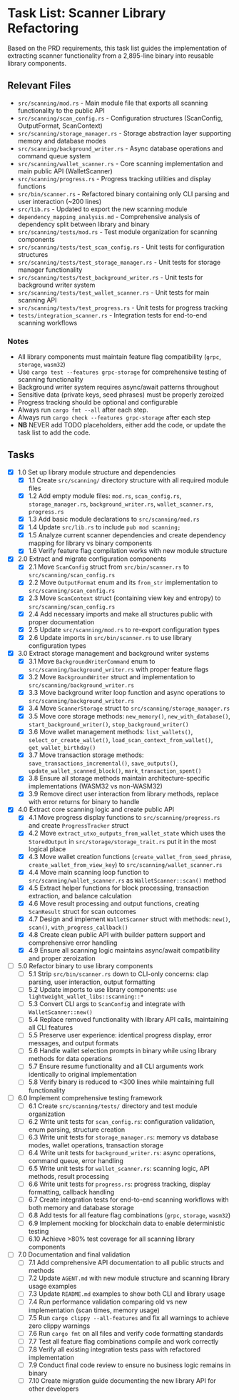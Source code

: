 # Task List: Scanner Library Refactoring

Based on the PRD requirements, this task list guides the implementation of extracting scanner functionality from a 2,895-line binary into reusable library components.

## Relevant Files

- `src/scanning/mod.rs` - Main module file that exports all scanning functionality to the public API
- `src/scanning/scan_config.rs` - Configuration structures (ScanConfig, OutputFormat, ScanContext) 
- `src/scanning/storage_manager.rs` - Storage abstraction layer supporting memory and database modes
- `src/scanning/background_writer.rs` - Async database operations and command queue system
- `src/scanning/wallet_scanner.rs` - Core scanning implementation and main public API (WalletScanner)
- `src/scanning/progress.rs` - Progress tracking utilities and display functions
- `src/bin/scanner.rs` - Refactored binary containing only CLI parsing and user interaction (~200 lines)
- `src/lib.rs` - Updated to export the new scanning module
- `dependency_mapping_analysis.md` - Comprehensive analysis of dependency split between library and binary
- `src/scanning/tests/mod.rs` - Test module organization for scanning components
- `src/scanning/tests/test_scan_config.rs` - Unit tests for configuration structures
- `src/scanning/tests/test_storage_manager.rs` - Unit tests for storage manager functionality
- `src/scanning/tests/test_background_writer.rs` - Unit tests for background writer system
- `src/scanning/tests/test_wallet_scanner.rs` - Unit tests for main scanning API
- `src/scanning/tests/test_progress.rs` - Unit tests for progress tracking
- `tests/integration_scanner.rs` - Integration tests for end-to-end scanning workflows

### Notes

- All library components must maintain feature flag compatibility (`grpc`, `storage`, `wasm32`)
- Use `cargo test --features grpc-storage` for comprehensive testing of scanning functionality
- Background writer system requires async/await patterns throughout
- Sensitive data (private keys, seed phrases) must be properly zeroized
- Progress tracking should be optional and configurable
- Always run `cargo fmt --all` after each step.
- Always run `cargo check --features grpc-storage` after each step
- **NB** NEVER add TODO placeholders, either add the code, or update the task list to add the code.

## Tasks

- [x] 1.0 Set up library module structure and dependencies
  - [x] 1.1 Create `src/scanning/` directory structure with all required module files
  - [x] 1.2 Add empty module files: `mod.rs`, `scan_config.rs`, `storage_manager.rs`, `background_writer.rs`, `wallet_scanner.rs`, `progress.rs`
  - [x] 1.3 Add basic module declarations to `src/scanning/mod.rs`
  - [x] 1.4 Update `src/lib.rs` to include `pub mod scanning;`
  - [x] 1.5 Analyze current scanner dependencies and create dependency mapping for library vs binary components
  - [x] 1.6 Verify feature flag compilation works with new module structure

- [x] 2.0 Extract and migrate configuration components
  - [x] 2.1 Move `ScanConfig` struct from `src/bin/scanner.rs` to `src/scanning/scan_config.rs`
  - [x] 2.2 Move `OutputFormat` enum and its `from_str` implementation to `src/scanning/scan_config.rs`
  - [x] 2.3 Move `ScanContext` struct (containing view key and entropy) to `src/scanning/scan_config.rs`
  - [x] 2.4 Add necessary imports and make all structures public with proper documentation
  - [x] 2.5 Update `src/scanning/mod.rs` to re-export configuration types
  - [x] 2.6 Update imports in `src/bin/scanner.rs` to use library configuration types

- [x] 3.0 Extract storage management and background writer systems
  - [x] 3.1 Move `BackgroundWriterCommand` enum to `src/scanning/background_writer.rs` with proper feature flags
  - [x] 3.2 Move `BackgroundWriter` struct and implementation to `src/scanning/background_writer.rs`
  - [x] 3.3 Move background writer loop function and async operations to `src/scanning/background_writer.rs`
  - [x] 3.4 Move `ScannerStorage` struct to `src/scanning/storage_manager.rs`
  - [x] 3.5 Move core storage methods: `new_memory()`, `new_with_database()`, `start_background_writer()`, `stop_background_writer()`
  - [x] 3.6 Move wallet management methods: `list_wallets()`, `select_or_create_wallet()`, `load_scan_context_from_wallet()`, `get_wallet_birthday()`
  - [x] 3.7 Move transaction storage methods: `save_transactions_incremental()`, `save_outputs()`, `update_wallet_scanned_block()`, `mark_transaction_spent()`
  - [x] 3.8 Ensure all storage methods maintain architecture-specific implementations (WASM32 vs non-WASM32)
  - [x] 3.9 Remove direct user interaction from library methods, replace with error returns for binary to handle

- [x] 4.0 Extract core scanning logic and create public API
  - [x] 4.1 Move progress display functions to `src/scanning/progress.rs` and create `ProgressTracker` struct
  - [x] 4.2 Move `extract_utxo_outputs_from_wallet_state` which uses the `StoredOutput` in `src/storage/storage_trait.rs` put it in the most logical place
  - [x] 4.3 Move wallet creation functions (`create_wallet_from_seed_phrase`, `create_wallet_from_view_key`) to `src/scanning/wallet_scanner.rs`
  - [x] 4.4 Move main scanning loop function to `src/scanning/wallet_scanner.rs` as `WalletScanner::scan()` method
  - [x] 4.5 Extract helper functions for block processing, transaction extraction, and balance calculation
  - [x] 4.6 Move result processing and output functions, creating `ScanResult` struct for scan outcomes
  - [x] 4.7 Design and implement `WalletScanner` struct with methods: `new()`, `scan()`, `with_progress_callback()`
  - [x] 4.8 Create clean public API with builder pattern support and comprehensive error handling
  - [x] 4.9 Ensure all scanning logic maintains async/await compatibility and proper zeroization

- [ ] 5.0 Refactor binary to use library components
  - [ ] 5.1 Strip `src/bin/scanner.rs` down to CLI-only concerns: clap parsing, user interaction, output formatting
  - [ ] 5.2 Update imports to use library components: `use lightweight_wallet_libs::scanning::*`
  - [ ] 5.3 Convert CLI args to `ScanConfig` and integrate with `WalletScanner::new()`
  - [ ] 5.4 Replace removed functionality with library API calls, maintaining all CLI features
  - [ ] 5.5 Preserve user experience: identical progress display, error messages, and output formats
  - [ ] 5.6 Handle wallet selection prompts in binary while using library methods for data operations
  - [ ] 5.7 Ensure resume functionality and all CLI arguments work identically to original implementation
  - [ ] 5.8 Verify binary is reduced to <300 lines while maintaining full functionality

- [ ] 6.0 Implement comprehensive testing framework
  - [ ] 6.1 Create `src/scanning/tests/` directory and test module organization
  - [ ] 6.2 Write unit tests for `scan_config.rs`: configuration validation, enum parsing, structure creation
  - [ ] 6.3 Write unit tests for `storage_manager.rs`: memory vs database modes, wallet operations, transaction storage
  - [ ] 6.4 Write unit tests for `background_writer.rs`: async operations, command queue, error handling
  - [ ] 6.5 Write unit tests for `wallet_scanner.rs`: scanning logic, API methods, result processing
  - [ ] 6.6 Write unit tests for `progress.rs`: progress tracking, display formatting, callback handling
  - [ ] 6.7 Create integration tests for end-to-end scanning workflows with both memory and database storage
  - [ ] 6.8 Add tests for all feature flag combinations (`grpc`, `storage`, `wasm32`)
  - [ ] 6.9 Implement mocking for blockchain data to enable deterministic testing
  - [ ] 6.10 Achieve >80% test coverage for all scanning library components

- [ ] 7.0 Documentation and final validation
  - [ ] 7.1 Add comprehensive API documentation to all public structs and methods
  - [ ] 7.2 Update `AGENT.md` with new module structure and scanning library usage examples
  - [ ] 7.3 Update `README.md` examples to show both CLI and library usage
  - [ ] 7.4 Run performance validation comparing old vs new implementation (scan times, memory usage)
  - [ ] 7.5 Run `cargo clippy --all-features` and fix all warnings to achieve zero clippy warnings
  - [ ] 7.6 Run `cargo fmt` on all files and verify code formatting standards
  - [ ] 7.7 Test all feature flag combinations compile and work correctly
  - [ ] 7.8 Verify all existing integration tests pass with refactored implementation
  - [ ] 7.9 Conduct final code review to ensure no business logic remains in binary
  - [ ] 7.10 Create migration guide documenting the new library API for other developers
